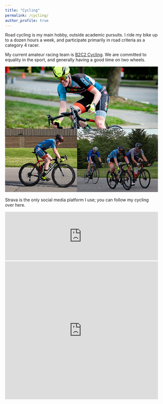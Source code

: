 ```yaml
---
title: "Cycling"
permalink: /cycling/
author_profile: true
---
```


Road cycling is my main hobby, outside academic pursuits.
I ride my bike up to a dozen hours a week, and participate primarily in road criteria as a category 4 racer.

My current amateur racing team is [B2C2 Cycling](https://b2c2cycling.com/).
We are committed to equality in the sport, and generally having a good time on two wheels.

![cycling](../files/cycling/combined-two-update.png)

Strava is the only social media platform I use; you can follow my cycling over here.

<iframe height='160' width='100%' frameborder='0' allowtransparency='true' scrolling='no' src='https://www.strava.com/athletes/7741397/activity-summary/b07ae5dcfcb65768a929e80a30b9b7c3844bf916'>
</iframe>

<iframe height='454' width='100%' frameborder='0' allowtransparency='true' scrolling='no' src='https://www.strava.com/athletes/7741397/latest-rides/b07ae5dcfcb65768a929e80a30b9b7c3844bf916'>
</iframe>
